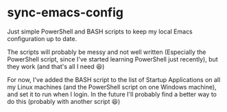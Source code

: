 # sync-emacs-config
Just simple PowerShell and BASH scripts to keep my local Emacs configuration up to date.

The scripts will probably be messy and not well written (Especially the PowerShell script, since I've started learning PowerShell just recently), but they work (and that's all I need :laughing:)

For now, I've added the BASH script to the list of Startup Applications on all my Linux machines (and the PowerShell script on one Windows machine), and set it to run when I login. In the future I'll probably find a better way to do this (probably with another script :laughing:)
